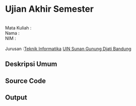 # Ujian Akhir Semester 
<br>Mata Kuliah 	:
<br> Nama		:
<br>NIM		:	
<br>Jurusan		:[Teknik Informatika](http://if.uinsgd.ac.id/) [UIN Sunan Gunung Djati Bandung](https://uinsgd.ac.id/) 

## Deskripsi Umum

## Source Code

## Output
